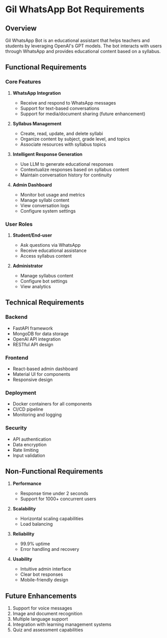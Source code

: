 # Gil WhatsApp Bot Requirements

## Overview

Gil WhatsApp Bot is an educational assistant that helps teachers and students by leveraging OpenAI's GPT models. The bot interacts with users through WhatsApp and provides educational content based on a syllabus.

## Functional Requirements

### Core Features

1. **WhatsApp Integration**
   - Receive and respond to WhatsApp messages
   - Support for text-based conversations
   - Support for media/document sharing (future enhancement)

2. **Syllabus Management**
   - Create, read, update, and delete syllabi
   - Organize content by subject, grade level, and topics
   - Associate resources with syllabus topics

3. **Intelligent Response Generation**
   - Use LLM to generate educational responses
   - Contextualize responses based on syllabus content
   - Maintain conversation history for continuity

4. **Admin Dashboard**
   - Monitor bot usage and metrics
   - Manage syllabi content
   - View conversation logs
   - Configure system settings

### User Roles

1. **Student/End-user**
   - Ask questions via WhatsApp
   - Receive educational assistance
   - Access syllabus content

2. **Administrator**
   - Manage syllabus content
   - Configure bot settings
   - View analytics

## Technical Requirements

### Backend

- FastAPI framework
- MongoDB for data storage
- OpenAI API integration
- RESTful API design

### Frontend

- React-based admin dashboard
- Material UI for components
- Responsive design

### Deployment

- Docker containers for all components
- CI/CD pipeline
- Monitoring and logging

### Security

- API authentication
- Data encryption
- Rate limiting
- Input validation

## Non-Functional Requirements

1. **Performance**
   - Response time under 2 seconds
   - Support for 1000+ concurrent users

2. **Scalability**
   - Horizontal scaling capabilities
   - Load balancing

3. **Reliability**
   - 99.9% uptime
   - Error handling and recovery

4. **Usability**
   - Intuitive admin interface
   - Clear bot responses
   - Mobile-friendly design

## Future Enhancements

1. Support for voice messages
2. Image and document recognition
3. Multiple language support
4. Integration with learning management systems
5. Quiz and assessment capabilities 